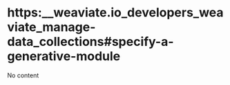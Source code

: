 # https:__weaviate.io_developers_weaviate_manage-data_collections#specify-a-generative-module
No content